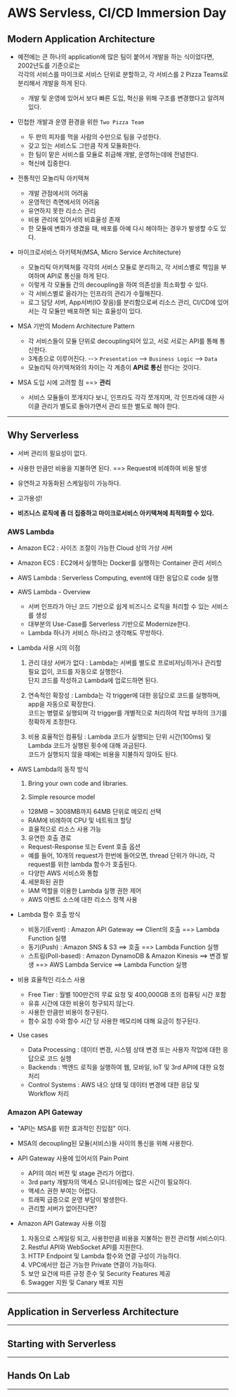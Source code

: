 <h1>AWS Servless, CI/CD Immersion Day</h1>

<h2>Modern Application Architecture</h2>

* 예전에는 큰 하나의 application에 많은 팀이 붙어서 개발을 하는 식이었다면, 2002년도를 기준으로는   
  각각의 서비스를 마이크로 서비스 단위로 분할하고, 각 서비스를 2 Pizza Teams로 분리해서 개발을 하게 된다.
  * 개발 및 운영에 있어서 보다 빠른 도입, 혁신을 위해 구조를 변경했다고 알려져 있다.

* 민첩한 개발과 운영 환경을 위한 `Two Pizza Team`
  * 두 판의 피자를 먹을 사람의 수만으로 팀을 구성한다.
  * 갖고 있는 서비스도 그만큼 작게 모듈화한다.
  * 한 팀이 맡은 서비스를 모듈로 취급해 개발, 운영하는데에 전념한다.
  * 혁신에 집중한다.

* 전통적인 모놀리틱 아키텍쳐
  * 개발 관점에서의 어려움
  * 운영적인 측면에서의 어려움
  * 유연하지 못한 리소스 관리
  * 비용 관리에 있어서의 비효율성 존재
  * 한 모듈에 변화가 생겼을 때, 배포를 아예 다시 해야하는 경우가 발생할 수도 있다.

* 마이크로서비스 아키텍쳐(MSA, Micro Service Architecture)
  * 모놀리틱 아키텍쳐를 각각의 서비스 모듈로 분리하고, 각 서비스별로 책임을 부여하며 API로 통신을 하게 된다.
  * 이렇게 각 모듈들 간의 decoupling을 하여 의존성을 최소화할 수 있다.
  * 각 서비스별로 올라가는 인프라의 관리가 수월해진다.
  * 로그 담당 서버, App서버(IO 잦음)를 분리함으로써 리소스 관리, CI/CD에 있어서는 각 모듈만 배포하면 되는 효율성이 있다.

* MSA 기반의 Modern Architecture Pattern
  * 각 서비스들이 모듈 단위로 decoupling되어 있고, 서로 서로는 API를 통해 통신한다.
  * 3계층으로 이루어진다. --> `Presentation` --> `Business Logic` --> `Data`
  * 모놀리틱 아키텍쳐와의 차이는 각 계층이 __API로 통신__ 한다는 것이다.

* MSA 도입 시에 고려할 점 ==> __관리__
  * 서비스 모듈들이 쪼개지다 보니, 인프라도 각각 쪼개지며, 각 인프라에 대한 사이클 관리가 별도로 돌아가면서 관리 또한 별도로 해야 한다.

<hr/>

<h2>Why Serverless</h2>

* 서버 관리의 필요성이 없다.
* 사용한 만큼만 비용을 지불하면 된다. ==> Request에 비례하여 비용 발생
* 유연하고 자동화된 스케일링이 가능하다.
* 고가용성!

* __비즈니스 로직에 좀 더 집중하고 마이크로서비스 아키텍쳐에 최적화할 수 있다.__

<h3>AWS Lambda</h3>

* Amazon EC2 : 사이즈 조절이 가능한 Cloud 상의 가상 서버
* Amazon ECS : EC2에서 실행하는 Docker를 실행하는 Container 관리 서비스
* AWS Lambda : Serverless Computing, event에 대한 응답으로 code 실행

* AWS Lambda - Overview
  * 서버 인프라가 아닌 코드 기반으로 쉽게 비즈니스 로직을 처리할 수 있는 서비스를 생성
  * 대부분의 Use-Case를 Serverless 기반으로 Modernize한다.
  * Lambda 하나가 서비스 하나라고 생각해도 무방하다.

* Lambda 사용 시의 이점

  1. 관리 대상 서버가 없다 : Lambda는 서버를 별도로 프로비저닝하거나 관리할 필요 없이, 코드를 자동으로 실행한다.   
     단지 코드를 작성하고 Lambda에 업로드하면 된다.
    
  2. 연속적인 확장성 : Lambda는 각 trigger에 대한 응답으로 코드를 실행하며, app을 자동으로 확장한다.   
     코드는 병렬로 실행되며 각 trigger를 개별적으로 처리하여 작업 부하의 크기를 정확하게 조정한다.

  3. 비용 효율적인 컴퓨팅 : Lambda 코드가 실행되는 단위 시간(100ms) 및 Lambda 코드가 실행된 횟수에 대해 과금된다.   
     코드가 실행되지 않을 때에는 비용을 지불하지 않아도 된다.

* AWS Lambda의 동작 방식

  1. Bring your own code and libraries.

  2. Simple resource model
    * 128MB ~ 3008MB까지 64MB 단위로 메모리 선택
    * RAM에 비례하여 CPU 및 네트워크 할당
    * 효율적으로 리소스 사용 가능

  3. 유연한 호출 경로
    * Request-Response 또는 Event 호출 옵션
    * 예를 들어, 10개의 request가 한번에 들어오면, thread 단위가 아니라, 각 request를 위한 lambda 함수가 호출된다.
    * 다양한 AWS 서비스와 통합

  4. 세분화된 권한
    * IAM 역할을 이용한 Lambda 실행 권한 제어
    * AWS 이벤트 소스에 대한 리소스 정책 사용

* Lambda 함수 호출 방식

  * 비동기(Event) : Amazon API Gateway ==> Client의 호출 ==> Lambda Function 실행
  * 동기(Push) : Amazon SNS & S3 ==> 호출 ==> Lambda Function 실행
  * 스트림(Poll-based) : Amazon DynamoDB & Amazon Kinesis ==> 변경 발생 ==> AWS Lambda Service ==> Lambda Function 실행

* 비용 효율적인 리소스 사용
  * Free Tier : 월별 100만건의 무료 요청 및 400,000GB 초의 컴퓨팅 시간 포함
  * 유휴 시간에 대한 비용이 청구되지 않는다.
  * 사용한 만큼만 비용이 청구된다.
  * 함수 요청 수와 함수 시간 당 사용한 메모리에 대해 요금이 청구된다.

* Use cases
  * Data Processing : 데이터 변경, 시스템 상태 변경 또는 사용자 작업에 대한 응답으로 코드 실행
  * Backends : 백엔드 로직을 실행하여 웹, 모바일, IoT 및 3rd API에 대한 요청 처리
  * Control Systems : AWS 내으 상태 및 데이터 변경에 대한 응답 및 Workflow 처리

<h3>Amazon API Gateway</h3>

* "API는 MSA를 위한 효과적인 진입점" 이다.
* MSA의 decoupling된 모듈(서비스)들 사이의 통신을 위해 사용한다.

* API Gateway 사용에 있어서의 Pain Point
  * API의 여러 버전 및 stage 관리가 어렵다.
  * 3rd party 개발자의 액세스 모니터링에는 많은 시간이 필요하다.
  * 액세스 권한 부여는 어렵다.
  * 트래픽 급증으로 운영 부담이 발생한다.
  * 관리할 서버가 없어진다면?

* Amazon API Gateway 사용 이점
  1. 자동으로 스케일링 되고, 사용한만큼 비용을 지불하는 완전 관리형 서비스이다.
  2. Restful API와 WebSocket API를 지원한다.
  3. HTTP Endpoint 및 Lambda 함수와 연결 구성이 가능하다.
  4. VPC에서만 접근 가능한 Private 연결이 가능하다.
  5. 보안 요건에 따른 규정 준수 및 Security Features 제공
  6. Swagger 지원 및 Canary 배포 지원

<hr/>

<h2>Application in Serverless Architecture</h2>

<hr/>

<h2>Starting with Serverless</h2>

<hr/>

<h2>Hands On Lab</h2>

<hr/>